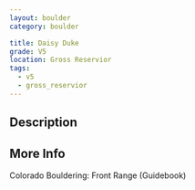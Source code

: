 ```yaml
---
layout: boulder
category: boulder

title: Daisy Duke
grade: V5
location: Gross Reservior
tags:
  - v5
  - gross_reservior
---
```


## Description


## More Info
Colorado Bouldering: Front Range (Guidebook)

